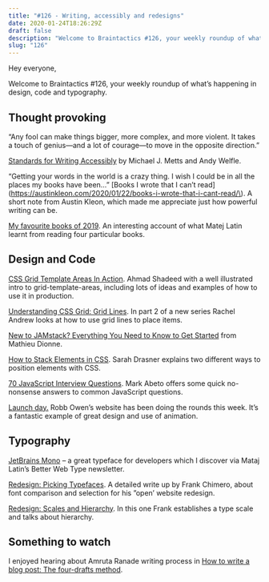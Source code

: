 ```yaml
---
title: "#126 - Writing, accessibly and redesigns"
date: 2020-01-24T18:26:29Z
draft: false
description: "Welcome to Braintactics #126, your weekly roundup of what’s happening in design, code and typography."
slug: "126"
---
```


Hey everyone,

Welcome to Braintactics #126, your weekly roundup of what’s happening in design, code and typography.

## Thought provoking

“Any fool can make things bigger, more complex, and more violent. It takes a touch of genius—and a lot of courage—to move in the opposite direction.”

[Standards for Writing Accessibly](https://alistapart.com/article/standards-for-writing-accessibly/) by Michael J. Metts and Andy Welfle.

“Getting your words in the world is a crazy thing. I wish I could be in all the places my books have been…” [Books I wrote that I can’t read](https://austinkleon.com/2020/01/22/books-i-wrote-that-i-cant-read/\). A short note from Austin Kleon, which made me appreciate just how powerful writing can be.

[My favourite books of 2019](https://matejlatin.co.uk/personal-notes/2020/01/18/my-favourite-books-of-2019/). An interesting account of what Matej Latin learnt from reading four particular books.

## Design and Code

[CSS Grid Template Areas In Action](https://ishadeed.com/article/grid-area/). Ahmad Shadeed with a well illustrated intro to grid-template-areas, including lots of ideas and examples of how to use it in production.

[Understanding CSS Grid: Grid Lines](https://www.smashingmagazine.com/2020/01/understanding-css-grid-lines/). In part 2 of a new series Rachel Andrew looks at how to use grid lines to place items.

[New to JAMstack? Everything You Need to Know to Get Started](https://snipcart.com/blog/jamstack) from Mathieu Dionne.

[How to Stack Elements in CSS](https://css-tricks.com/how-to-stack-elements-in-css/). Sarah Drasner explains two different ways to position elements with CSS.

[70 JavaScript Interview Questions](https://dev.to/macmacky/70-javascript-interview-questions-5gfi). Mark Abeto offers some quick no-nonsense answers to common JavaScript questions.

[Launch day.](https://robbowen.digital/wrote-about/launch-day/) Robb Owen’s website has been doing the rounds this week. It’s a fantastic example of great design and use of animation.

## Typography

[JetBrains Mono](https://www.jetbrains.com/lp/mono/) – a great typeface for developers which I discover via Mataj Latin’s Better Web Type newsletter.

[Redesign: Picking Typefaces](https://frankchimero.com/blog/2020/picking-typefaces/). A detailed write up by Frank Chimero, about font comparison and selection for his ”open’ website redesign.

[Redesign: Scales and Hierarchy](https://frankchimero.com/blog/2020/scales-and-hierarchy/). In this one Frank establishes a type scale and talks about hierarchy.

## Something to watch

I enjoyed hearing about Amruta Ranade writing process in [How to write a blog post: The four-drafts method](https://dev.to/amrutaranade/how-to-write-a-blog-post-the-four-drafts-method-1k7b).
